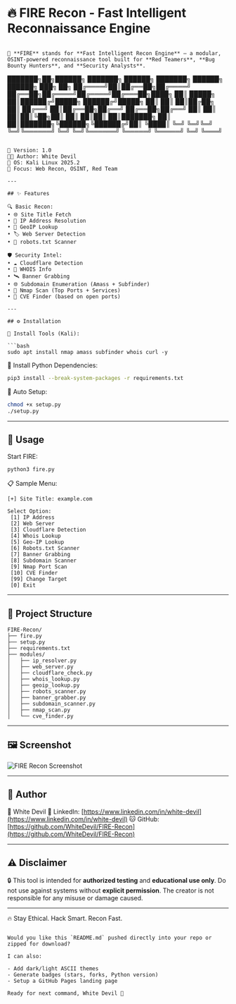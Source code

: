 # 🔥 FIRE Recon - Fast Intelligent Reconnaissance Engine

```

🧠 **FIRE** stands for **Fast Intelligent Recon Engine** – a modular, OSINT-powered reconnaissance tool built for **Red Teamers**, **Bug Bounty Hunters**, and **Security Analysts**.

```
███████╗██╗██████╗ ███████╗    ██████╗ ███████╗ ██████╗ ██████╗ ███╗   ██╗
██╔════╝██║██╔══██╗██╔════╝    ██╔══██╗██╔════╝██╔════╝██╔═══██╗████╗  ██║
█████╗  ██║██████╔╝█████╗      ██████╔╝█████╗  ██║     ██║   ██║██╔██╗ ██║
██╔══╝  ██║██╔══██╗██╔══╝      ██╔══██╗██╔══╝  ██║     ██║   ██║██║╚██╗██║
██║     ██║██║  ██║███████╗    ██║  ██║███████╗╚██████╗╚██████╔╝██║ ╚████║
╚═╝     ╚═╝╚═╝  ╚═╝╚══════╝    ╚═╝  ╚═╝╚══════╝ ╚═════╝ ╚═════╝ ╚═╝  ╚═══╝
```

🧪 Version: 1.0
🧑‍💻 Author: White Devil
🧭 OS: Kali Linux 2025.2
🎯 Focus: Web Recon, OSINT, Red Team

---

## ✨ Features

🔍 Basic Recon:
• 🌐 Site Title Fetch
• 📌 IP Address Resolution
• 🧭 GeoIP Lookup
• 🏷️ Web Server Detection
• 🤖 robots.txt Scanner

🛡️ Security Intel:
• ☁️ Cloudflare Detection
• 🧾 WHOIS Info
• 🛰️ Banner Grabbing
• 🌐 Subdomain Enumeration (Amass + Subfinder)
• 🚀 Nmap Scan (Top Ports + Services)
• 🧨 CVE Finder (based on open ports)

---

## ⚙️ Installation

🔧 Install Tools (Kali):

```bash
sudo apt install nmap amass subfinder whois curl -y
```

🐍 Install Python Dependencies:

```bash
pip3 install --break-system-packages -r requirements.txt
```

🧠 Auto Setup:

```bash
chmod +x setup.py
./setup.py
```

---

## 🚀 Usage

Start FIRE:

```bash
python3 fire.py
```

📋 Sample Menu:

```
[+] Site Title: example.com

Select Option:
 [1] IP Address
 [2] Web Server
 [3] Cloudflare Detection
 [4] Whois Lookup
 [5] Geo-IP Lookup
 [6] Robots.txt Scanner
 [7] Banner Grabbing
 [8] Subdomain Scanner
 [9] Nmap Port Scan
 [10] CVE Finder
 [99] Change Target
 [0] Exit
```

---

## 📂 Project Structure

```
FIRE-Recon/
├── fire.py
├── setup.py
├── requirements.txt
├── modules/
│   ├── ip_resolver.py
│   ├── web_server.py
│   ├── cloudflare_check.py
│   ├── whois_lookup.py
│   ├── geoip_lookup.py
│   ├── robots_scanner.py
│   ├── banner_grabber.py
│   ├── subdomain_scanner.py
│   ├── nmap_scan.py
│   └── cve_finder.py
```

---

## 🖼️ Screenshot

![FIRE Recon Screenshot](https://raw.githubusercontent.com/WhiteDevil/FIRE-Recon/main/screenshot.png)

---

## 👑 Author

🧑 White Devil
🔗 LinkedIn: [https://www.linkedin.com/in/white-devil](https://www.linkedin.com/in/white-devil)
🐱 GitHub: [https://github.com/WhiteDevil/FIRE-Recon](https://github.com/WhiteDevil/FIRE-Recon)

---

## ⚠️ Disclaimer

🔒 This tool is intended for **authorized testing** and **educational use only**.
Do not use against systems without **explicit permission**.
The creator is not responsible for any misuse or damage caused.

---

🔥 Stay Ethical. Hack Smart. Recon Fast.

```

Would you like this `README.md` pushed directly into your repo or zipped for download?

I can also:

- Add dark/light ASCII themes  
- Generate badges (stars, forks, Python version)  
- Setup a GitHub Pages landing page  

Ready for next command, White Devil 👊
```
